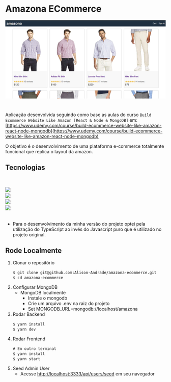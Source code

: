 # Amazona ECommerce

![amazona](template/images/amazona.png)

#

Aplicação desenvolvida seguindo como base as aulas do curso `Build Ecommerce Website Like Amazon [React & Node & MongoDB]` em: [https://www.udemy.com/course/build-ecommerce-website-like-amazon-react-node-mongodb](https://www.udemy.com/course/build-ecommerce-website-like-amazon-react-node-mongodb)

O objetivo é o desenvolvimento de uma plataforma e-commerce totalmente funcional que replica o layout da amazon.

## Tecnologias

<br>

![](https://img.shields.io/badge/node.js%20-%2343853D.svg?&style=for-the-badge&logo=node.js&logoColor=white) <br>
![](https://img.shields.io/badge/typescript%20-%23007ACC.svg?&style=for-the-badge&logo=typescript&logoColor=white) <br>
![](https://img.shields.io/badge/react%20-%2320232a.svg?&style=for-the-badge&logo=react&logoColor=%2361DAFB) <br>
![](https://img.shields.io/badge/redux%20-%23593d88.svg?&style=for-the-badge&logo=redux&logoColor=white) <br>
![]()

-   Para o desemvolvimento da minha versão do projeto optei pela utilização do TypeScript ao invés do Javascript puro que é utilizado no projeto original.

## Rode Localmente

1. Clonar o repositório
    ```
    $ git clone git@github.com:Alison-Andrade/amazona-ecommerce.git
    $ cd amazona-ecommerce
    ```
2. Configurar MongoDB
    - MongoDB localmente
        - Instale o mongodb
        - Crie um arquivo .env na raiz do projeto
        - Set MONGODB_URL=mongodb://localhost/amazona
3. Rodar Backend
    ```
    $ yarn install
    $ yarn dev
    ```
4. Rodar Frontend
    ```
    # Em outro terminal
    $ yarn install
    $ yarn start
    ```
5. Seed Admin User
    - Acesse [http://localhost:3333/api/users/seed](http://localhost:3333/api/users/seed) em seu navegador
